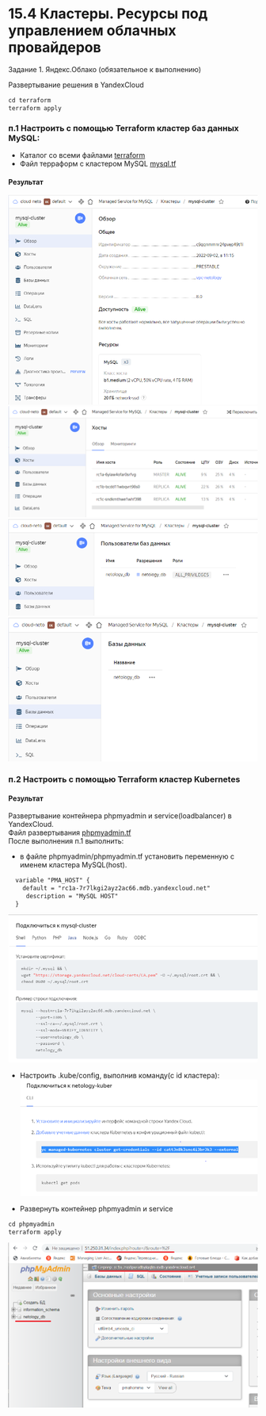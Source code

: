 # 15.4 Кластеры. Ресурсы под управлением облачных провайдеров

Задание 1. Яндекс.Облако (обязательное к выполнению)

Развертывание решения в YandexCloud
``` 
cd terraform
terraform apply 
```

### п.1 Настроить с помощью Terraform кластер баз данных MySQL:
- Каталог со всеми файлами 
[terraform](terraform)
- Файл терраформ с кластером MySQL
[mysql.tf](terraform/mysql.tf)

#### Результат
![pic](images/15.4_1_1.PNG)
![pic](images/15.4_1_2.PNG)
![pic](images/15.4_1_3.PNG)
![pic](images/15.4_1_4.PNG)

### п.2 Настроить с помощью Terraform кластер Kubernetes

#### Результат  
Развертывание контейнера phpmyadmin и service(loadbalancer) в YandexCloud.  
Файл развертывания [phpmyadmin.tf](phpadmin/phpmyadmin.tf)  
После выполнения п.1 выполнить:
- в файле phpmyadmin/phpmyadmin.tf установить переменную с именем кластера MySQL(host).  
```
  variable "PMA_HOST" {  
    default = "rc1a-7r7lkgi2ayz2ac66.mdb.yandexcloud.net"  
     description = "MySQL HOST"  
  }
```  
  ![commands](images/15.4_2_3.PNG)

- Настроить .kube/config, выполнив команду(c id кластера):
![commands](images/15.4_2_1.PNG)

-  Развернуть контейнер phpmyadmin и service
``` 
cd phpmyadmin
terraform apply 
```

![commands](images/15.4_2_2.PNG)








